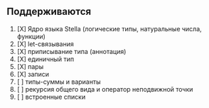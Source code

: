 ## Поддерживаются

1. [X] Ядро языка Stella (логические типы, натуральные числа, функции)
2. [X] let-связывания
3. [X] приписывание типа (аннотация)
4. [X] единичный тип
5. [X] пары 
6. [X] записи
7. [ ] типы-суммы и варианты
8. [ ] рекурсия общего вида и оператор неподвижной точки
9. [ ] встроенные списки
